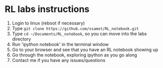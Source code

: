 RL labs instructions
===
1. Login to linux (reboot if necessary)
1. Type `git clone https://github.com/ssamot/RL_notebook.git`
1. Type `cd ~/Documents/RL_notebook`, so you can move into the labs directory
1. Run 'ipython notebook' in the terminal window
1. Go to your browser and see that you have an RL notebook showing up
1. Go through the notebook, exploring ipython as you go along
1. Contact me if you have any issues/questions
